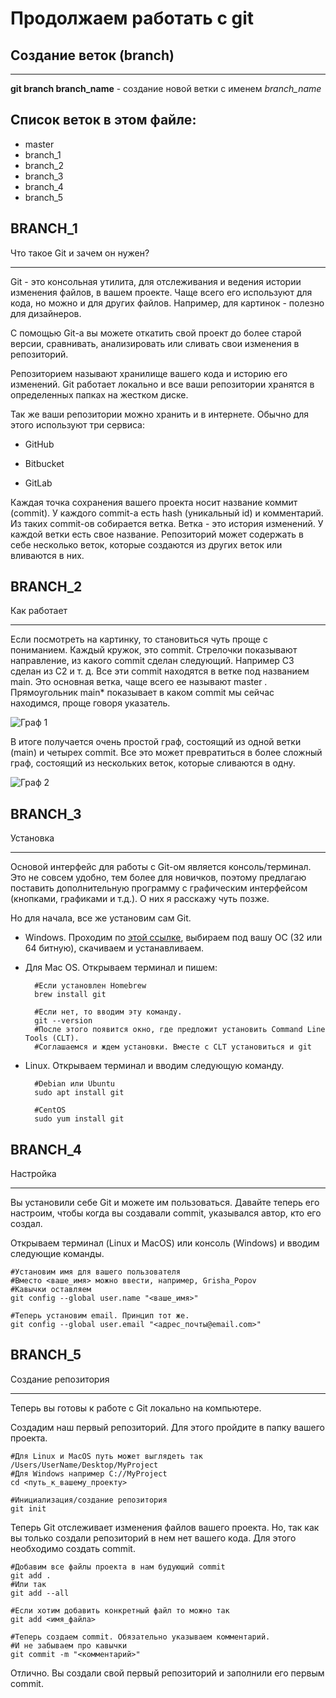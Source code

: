 # Продолжаем работать с git

## Создание веток (branch)

---------------------
**git branch branch_name** - создание новой ветки с именем *branch_name*

## Список веток в этом файле:
* master
* branch_1
* branch_2
* branch_3
* branch_4
* branch_5

## BRANCH_1

Что такое Git и зачем он нужен?
__________________________
Git - это консольная утилита, для отслеживания и ведения истории изменения файлов, в вашем проекте. Чаще всего его используют для кода, но можно и для других файлов. Например, для картинок - полезно для дизайнеров.

С помощью Git-a вы можете откатить свой проект до более старой версии, сравнивать, анализировать или сливать свои изменения в репозиторий.

Репозиторием называют хранилище вашего кода и историю его изменений. Git работает локально и все ваши репозитории хранятся в определенных папках на жестком диске.

Так же ваши репозитории можно хранить и в интернете. Обычно для этого используют три сервиса:

* GitHub

* Bitbucket

* GitLab

Каждая точка сохранения вашего проекта носит название коммит (commit). У каждого commit-a есть hash (уникальный id) и комментарий. Из таких commit-ов собирается ветка. Ветка - это история изменений. У каждой ветки есть свое название. Репозиторий может содержать в себе несколько веток, которые создаются из других веток или вливаются в них.
## BRANCH_2
Как работает
____________________
Если посмотреть на картинку, то становиться чуть проще с пониманием. Каждый кружок, это commit. Стрелочки показывают направление, из какого commit сделан следующий. Например C3 сделан из С2 и т. д. Все эти commit находятся в ветке под названием main. Это основная ветка, чаще всего ее называют master . Прямоугольник main* показывает в каком commit мы сейчас находимся, проще говоря указатель.

![Граф 1](graph_1.png)

В итоге получается очень простой граф, состоящий из одной ветки (main) и четырех commit. Все это может превратиться в более сложный граф, состоящий из нескольких веток, которые сливаются в одну.

![Граф 2](graph_2.png)
## BRANCH_3

Установка
________________________
Основой интерфейс для работы с Git-ом является консоль/терминал. Это не совсем удобно, тем более для новичков, поэтому предлагаю поставить дополнительную программу с графическим интерфейсом (кнопками, графиками и т.д.). О них я расскажу чуть позже.

Но для начала, все же установим сам Git.

* Windows. Проходим по [этой ссылке](https://git-scm.com/download/win), выбираем под вашу ОС (32 или 64 битную), скачиваем и устанавливаем.
* Для Mac OS. Открываем терминал и пишем:

        #Если установлен Homebrew
        brew install git

        #Если нет, то вводим эту команду. 
        git --version
        #После этого появится окно, где предложит установить Command Line Tools (CLT).
        #Соглашаемся и ждем установки. Вместе с CLT установиться и git
* Linux. Открываем терминал и вводим следующую команду.

        #Debian или Ubuntu
        sudo apt install git

        #CentOS
        sudo yum install git
## BRANCH_4

Настройка
_______________________________
Вы установили себе Git и можете им пользоваться. Давайте теперь его настроим, чтобы когда вы создавали commit, указывался автор, кто его создал.

Открываем терминал (Linux и MacOS) или консоль (Windows) и вводим следующие команды.

    #Установим имя для вашего пользователя
    #Вместо <ваше_имя> можно ввести, например, Grisha_Popov
    #Кавычки оставляем
    git config --global user.name "<ваше_имя>"

    #Теперь установим email. Принцип тот же.
    git config --global user.email "<адрес_почты@email.com>"
## BRANCH_5

Создание репозитория
___________________
Теперь вы готовы к работе с Git локально на компьютере.

Создадим наш первый репозиторий. Для этого пройдите в папку вашего проекта.

    #Для Linux и MacOS путь может выглядеть так /Users/UserName/Desktop/MyProject
    #Для Windows например С://MyProject
    cd <путь_к_вашему_проекту>

    #Инициализация/создание репозитория
    git init
Теперь Git отслеживает изменения файлов вашего проекта. Но, так как вы только создали репозиторий в нем нет вашего кода. Для этого необходимо создать commit.

    #Добавим все файлы проекта в нам будующий commit
    git add .
    #Или так
    git add --all

    #Если хотим добавить конкретный файл то можно так
    git add <имя_файла> 

    #Теперь создаем commit. Обязательно указываем комментарий.
    #И не забываем про кавычки
    git commit -m "<комментарий>"
Отлично. Вы создали свой первый репозиторий и заполнили его первым commit.
